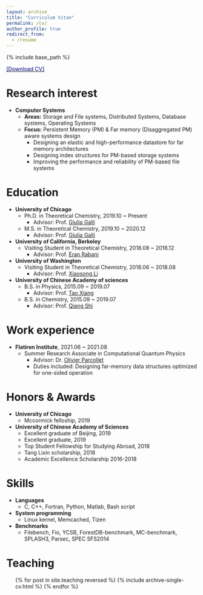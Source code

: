 ```yaml
---
layout: archive
title: "Curriculum Vitae"
permalink: /cv/
author_profile: true
redirect_from:
  - /resume
---
```


{% include base_path %}

[<span style="color:navy">[Download CV]</span>](http://sekwonlee.github.io/files/cv.pdf)

Research interest
=====
* <b>Computer Systems</b>
  * <b>Areas:</b> Storage and File systems, Distributed Systems, Database systems, Operating Systems
  * <b>Focus:</b> Persistent Memory (PM) & Far memory (Disaggregated PM) aware systems design
      * Designing an elastic and high-performance datastore for far memory architectures
      * Designing index structures for PM-based storage systems
      * Improving the performance and reliability of PM-based file systems

Education
======
* <b>University of Chicago</b>
  * Ph.D. in Theoretical Chemistry, 2019.10 ~ Present
    * Advisor: Prof. [Giulia Galli](https://galligroup.uchicago.edu/People/galli.php)
  * M.S. in Theoretical Chemistry, 2019.10 ~ 2020.12
    * Advisor: Prof. [Giulia Galli](https://galligroup.uchicago.edu/People/galli.php)
* <b>University of California, Berkeley</b>
  * Visiting Student in Theoretical Chemistry,  2018.08 ~ 2018.12
    * Advisor: Prof. [Eran Rabani](http://www.cchem.berkeley.edu/ergrp/#/eran)
* <b>University of Washington</b>
  * Visiting Student in Theoretical Chemistry,  2018.06 ~ 2018.08
    * Advisor: Prof. [Xiaosong Li](https://chem.washington.edu/people/xiaosong-li)
* <b>University of Chinese Academy of sciences</b>
  * B.S. in Physics, 2015.09 ~ 2019.07
    * Advisor: Prof. [Tao Xiang](http://txiang.iphy.ac.cn)
  * B.S. in Chemistry, 2015.09 ~ 2019.07
    * Advisor: Prof. [Qiang Shi](https://www.researchgate.net/profile/Qiang-Shi-5)
   
Work experience
======
* <b>Flatiron Institute</b>, 2021.06 ~ 2021.08
  * Summer Research Associate in Computational Quantum Physics
    * Advisor: Dr. [Olivier Parcollet](https://www.simonsfoundation.org/people/olivier-parcollet)
    * Duties included: Designing far-memory data structures optimized for one-sided operation

<!-- Work experience
======
* <b>Research Associate Intern</b>, 06.2019~08.2019
  * Hewlett Packard Labs, Palo Alto, CA, US
  * Duties included: Designing far-memory data structures optimized for one-sided operation
  * Mentors: Kimberly Keeton and Sharad Singhal

* <b>Researcher</b>, 03.2018~07.2018
  * UNIST (Ulsan National Institute of Science & Technology), Ulsan, South Korea
  * Duties included: Providing the compiler-directed crash consistency for PM-based systems
  * Supervisor: Sam H. Noh

* <b>Research Associate Intern</b>, 06.2017~09.2017
  * Hewlett Packard Labs, Palo Alto, CA, US
  * Duties included: Designing DRAM cache for key-value stores working on Fabric-attached memory
  * Mentors: Kimberly Keeton, Haris Volos, and Yupu Zhang

* <b>Researcher</b>, 10.2015~02.2016
  * UNIST (Ulsan National Institute of Science & Technology), Ulsan, South Korea
  * Duties included: Analyzing PM-based file system (PMFS) and evaluating its performance
  * Supervisor: Sam H. Noh

* <b>Republic of Korea Army</b>, 08.2010~05.2012 -->

Honors & Awards
======
* <b>University of Chicago</b>
  * Mccormick felloship, 2019
* <b>University of Chinese Academy of Sciences</b>
  * Excellent graduate of Beijing, 2019
  * Excellent graduate, 2019
  * Top Student Fellowship for Studying Abroad, 2018
  * Tang Lixin scholarship, 2018
  * Academic Excellence Scholarship 2016-2018


<!-- * <b>2021 Microsoft Research PhD Fellowship</b>, 2021~2023 -->

<!-- Publications
======
  <ul>{% for post in site.publications reversed %}
    {% include archive-single-cv.html %}
  {% endfor %}</ul> -->

Skills
======
* <b>Languages</b>
  * C, C++, Fortran, Python, Matlab, Bash script
* <b>System programming</b>
  * Linux kernel, Memcached, Tizen
* <b>Benchmarks</b>
  * Filebench, Fio, YCSB, ForestDB-benchmark, MC-benchmark, SPLASH3, Parsec, SPEC SFS2014

Teaching
======
  <ul>{% for post in site.teaching reversed %}
    {% include archive-single-cv.html %}
  {% endfor %}</ul>
